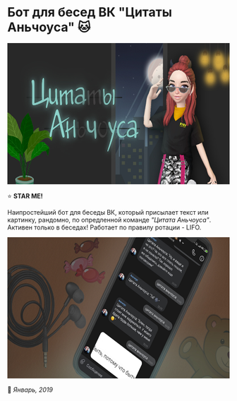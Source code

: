 # Бот для бесед ВК "Цитаты Аньчоуса" :cat:

<img src="https://github.com/BeautifulDirt/bot_anchous_quotes/blob/main/image.jpg" data-canonical-src="https://github.com/BeautifulDirt/bot_anchous_quotes/blob/main/image.jpg" width="640" height="320" />

:star: **STAR ME!**

Наипростейший бот для беседы ВК, который присылает текст или картинку, рандомно, по опредленной команде *"Цитата Аньчоуса"*. Активен только в беседах! Работает по правилу ротации - LIFO.

<img src="https://github.com/BeautifulDirt/bot_anchous_quotes/blob/main/footer.jpg" data-canonical-src="https://github.com/BeautifulDirt/bot_anchous_quotes/blob/main/footer.jpg" width="640" height="320" />

:calendar: *Январь, 2019*
